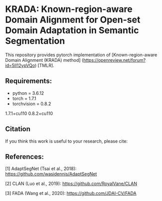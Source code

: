 
# KRADA: Known-region-aware Domain Alignment for Open-set Domain Adaptation in Semantic Segmentation
This repository provides pytorch implementation of [Known-region-aware Domain Alignment (KRADA) method] (https://openreview.net/forum?id=5II12ypVQo) [TMLR].







## Requirements:

- python = 3.6.12
- torch = 1.7.1
- torchvision = 0.8.2


1.7.1+cu110
0.8.2+cu110



## Citation

If you think this work is useful to your research, please cite:



## References:

[1] AdaptSegNet (Tsai et al., 2018): https://github.com/wasidennis/AdaptSegNet

[2] CLAN (Luo et al., 2019): https://github.com/RoyalVane/CLAN

[3] FADA (Wang et al., 2020): https://github.com/JDAI-CV/FADA




